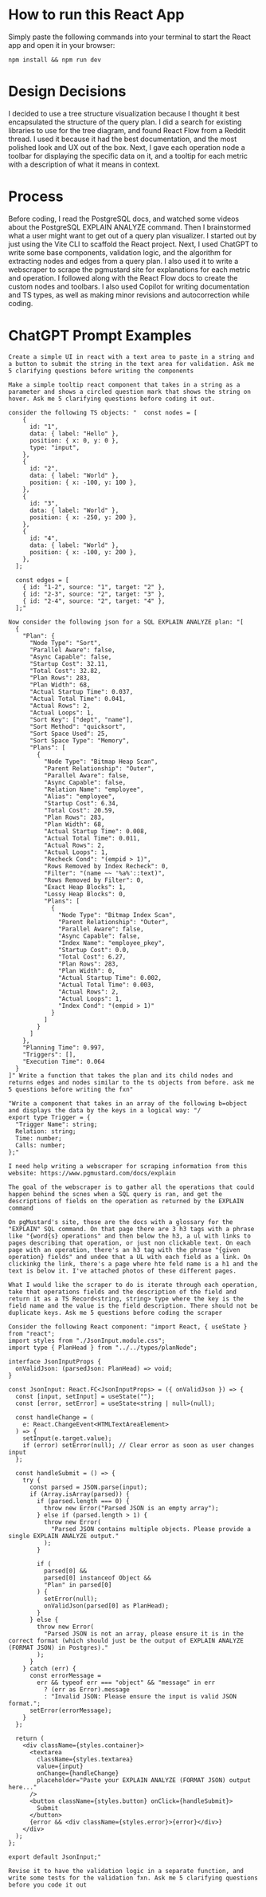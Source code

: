 # How to run this React App

Simply paste the following commands into your terminal to start the React app and open it in your browser:

```
npm install && npm run dev
```

# Design Decisions

I decided to use a tree structure visualization because I thought it best encapsulated the structure of the query plan. I did a search for existing libraries to use for the tree diagram, and found React Flow from a Reddit thread. I used it because it had the best documentation, and the most polished look and UX out of the box. Next, I gave each operation node a toolbar for displaying the specific data on it, and a tooltip for each metric with a description of what it means in context.

# Process

Before coding, I read the PostgreSQL docs, and watched some videos about the PostgreSQL EXPLAIN ANALYZE command. Then I brainstormed what a user might want to get out of a query plan visualizer.
I started out by just using the Vite CLI to scaffold the React project. Next, I used ChatGPT to write some base components, validation logic, and the algorithm for extracting nodes and edges from a query plan. I also used it to write a webscraper to scrape the pgmustard site for explanations for each metric and operation. I followed along with the React Flow docs to create the custom nodes and toolbars. I also used Copilot for writing documentation and TS types, as well as making minor revisions and autocorrection while coding.

# ChatGPT Prompt Examples

```
Create a simple UI in react with a text area to paste in a string and a button to submit the string in the text area for validation. Ask me 5 clarifying questions before writing the components
```

```
Make a simple tooltip react component that takes in a string as a parameter and shows a circled question mark that shows the string on hover. Ask me 5 clarifying questions before coding it out.
```

```
consider the following TS objects: "  const nodes = [
    {
      id: "1",
      data: { label: "Hello" },
      position: { x: 0, y: 0 },
      type: "input",
    },
    {
      id: "2",
      data: { label: "World" },
      position: { x: -100, y: 100 },
    },
    {
      id: "3",
      data: { label: "World" },
      position: { x: -250, y: 200 },
    },
    {
      id: "4",
      data: { label: "World" },
      position: { x: -100, y: 200 },
    },
  ];

  const edges = [
    { id: "1-2", source: "1", target: "2" },
    { id: "2-3", source: "2", target: "3" },
    { id: "2-4", source: "2", target: "4" },
  ];"

Now consider the following json for a SQL EXPLAIN ANALYZE plan: "[
  {
    "Plan": {
      "Node Type": "Sort",
      "Parallel Aware": false,
      "Async Capable": false,
      "Startup Cost": 32.11,
      "Total Cost": 32.82,
      "Plan Rows": 283,
      "Plan Width": 68,
      "Actual Startup Time": 0.037,
      "Actual Total Time": 0.041,
      "Actual Rows": 2,
      "Actual Loops": 1,
      "Sort Key": ["dept", "name"],
      "Sort Method": "quicksort",
      "Sort Space Used": 25,
      "Sort Space Type": "Memory",
      "Plans": [
        {
          "Node Type": "Bitmap Heap Scan",
          "Parent Relationship": "Outer",
          "Parallel Aware": false,
          "Async Capable": false,
          "Relation Name": "employee",
          "Alias": "employee",
          "Startup Cost": 6.34,
          "Total Cost": 20.59,
          "Plan Rows": 283,
          "Plan Width": 68,
          "Actual Startup Time": 0.008,
          "Actual Total Time": 0.011,
          "Actual Rows": 2,
          "Actual Loops": 1,
          "Recheck Cond": "(empid > 1)",
          "Rows Removed by Index Recheck": 0,
          "Filter": "(name ~~ '%a%'::text)",
          "Rows Removed by Filter": 0,
          "Exact Heap Blocks": 1,
          "Lossy Heap Blocks": 0,
          "Plans": [
            {
              "Node Type": "Bitmap Index Scan",
              "Parent Relationship": "Outer",
              "Parallel Aware": false,
              "Async Capable": false,
              "Index Name": "employee_pkey",
              "Startup Cost": 0.0,
              "Total Cost": 6.27,
              "Plan Rows": 283,
              "Plan Width": 0,
              "Actual Startup Time": 0.002,
              "Actual Total Time": 0.003,
              "Actual Rows": 2,
              "Actual Loops": 1,
              "Index Cond": "(empid > 1)"
            }
          ]
        }
      ]
    },
    "Planning Time": 0.997,
    "Triggers": [],
    "Execution Time": 0.064
  }
]" Write a function that takes the plan and its child nodes and returns edges and nodes similar to the ts objects from before. ask me 5 questions before writing the fxn"
```

```
"Write a component that takes in an array of the following b=object and displays the data by the keys in a logical way: "/
export type Trigger = {
  "Trigger Name": string;
  Relation: string;
  Time: number;
  Calls: number;
};"
```

```
I need help writing a webscraper for scraping information from this website: https://www.pgmustard.com/docs/explain

The goal of the webscraper is to gather all the operations that could happen behind the scnes when a SQL query is ran, and get the descriptions of fields on the operation as returned by the EXPLAIN command

On pgMustard's site, those are the docs with a glossary for the "EXPLAIN" SQL command. On that page there are 3 h3 tags with a phrase like "{word{s} operations" and then below the h3, a ul with links to pages describing that operation, or just non clickable text. On each page with an operation, there's an h3 tag with the phrase "{given operation} fields" and undee that a UL with each field as a link. On clickinkg the link, there's a page where hte feld name is a h1 and the text is below it. I've attached photos of these different pages.

What I would like the scraper to do is iterate through each operation, take that operations fields and the description of the field and return it as a TS Record<string, string> type where the key is the field name and the value is the field description. There should not be duplicate keys. Ask me 5 questions before coding the scraper
```

```
Consider the following React component: "import React, { useState } from "react";
import styles from "./JsonInput.module.css";
import type { PlanHead } from "../../types/planNode";

interface JsonInputProps {
  onValidJson: (parsedJson: PlanHead) => void;
}

const JsonInput: React.FC<JsonInputProps> = ({ onValidJson }) => {
  const [input, setInput] = useState("");
  const [error, setError] = useState<string | null>(null);

  const handleChange = (
    e: React.ChangeEvent<HTMLTextAreaElement>
  ) => {
    setInput(e.target.value);
    if (error) setError(null); // Clear error as soon as user changes input
  };

  const handleSubmit = () => {
    try {
      const parsed = JSON.parse(input);
      if (Array.isArray(parsed)) {
        if (parsed.length === 0) {
          throw new Error("Parsed JSON is an empty array");
        } else if (parsed.length > 1) {
          throw new Error(
            "Parsed JSON contains multiple objects. Please provide a single EXPLAIN ANALYZE output."
          );
        }

        if (
          parsed[0] &&
          parsed[0] instanceof Object &&
          "Plan" in parsed[0]
        ) {
          setError(null);
          onValidJson(parsed[0] as PlanHead);
        }
      } else {
        throw new Error(
          "Parsed JSON is not an array, please ensure it is in the correct format (which should just be the output of EXPLAIN ANALYZE (FORMAT JSON) in Postgres)."
        );
      }
    } catch (err) {
      const errorMessage =
        err && typeof err === "object" && "message" in err
          ? (err as Error).message
          : "Invalid JSON: Please ensure the input is valid JSON format.";
      setError(errorMessage);
    }
  };

  return (
    <div className={styles.container}>
      <textarea
        className={styles.textarea}
        value={input}
        onChange={handleChange}
        placeholder="Paste your EXPLAIN ANALYZE (FORMAT JSON) output here..."
      />
      <button className={styles.button} onClick={handleSubmit}>
        Submit
      </button>
      {error && <div className={styles.error}>{error}</div>}
    </div>
  );
};

export default JsonInput;"

Revise it to have the validation logic in a separate function, and write some tests for the validation fxn. Ask me 5 clarifying questions before you code it out
```
